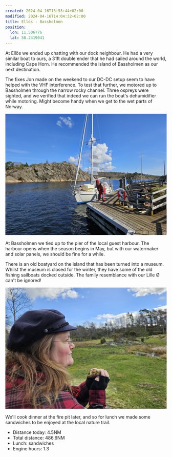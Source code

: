 ```yaml
---
created: 2024-04-16T13:53:44+02:00
modified: 2024-04-16T14:04:32+02:00
title: Ellös - Bassholmen
position:
  lon: 11.506776
  lat: 58.2419041
---
```


At Ellös we ended up chatting with our dock neighbour. He had a very similar boat to ours, a 31ft double ender that he had sailed around the world, including Cape Horn. He recommended the island of Bassholmen as our next destination. 

The fixes Jon made on the weekend to our DC-DC setup seem to have helped with the VHF interference. To test that further, we motored up to Bassholmen through the narrow rocky channel. Three ospreys were sighted, and we verified that indeed we can run the boat's dehumidifier while motoring. Might become handy when we get to the wet parts of Norway.

![Image](../2024/2dd47104979a3aa07a7581fc8a354735.jpg) 

At Bassholmen we tied up to the pier of the local guest harbour. The harbour opens when the season begins in May, but with our watermaker and solar panels, we should be fine for a while.

There is an old boatyard on the island that has been turned into a museum. Whilst the museum is closed for the winter, they have some of the old fishing sailboats docked outside. The family resemblance with our Lille Ø can't be ignored!

![Image](../2024/bafcd2b983fd6430f49bb75a8f33f514.jpg) 

We'll cook dinner at the fire pit later, and so for lunch we made some sandwiches to be enjoyed at the local nature trail.

* Distance today: 4.5NM
* Total distance: 486.6NM
* Lunch: sandwiches
* Engine hours: 1.3
